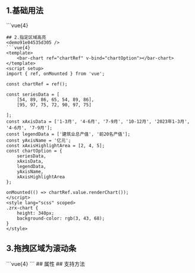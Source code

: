## 1.基础用法
<demo346a7aa12590 />
```vue{4}
<template>
    <bar-chart ref="chartRef" v-bind="chartOption"></bar-chart>
</template>
<script setup>
import { ref, onMounted } from 'vue';

const chartRef = ref();

const seriesData = [
    [54, 89, 86, 65, 54],
    [95, 97, 75, 72, 90]
];
const xAxisData = ['1-2月', '1-3月', '1-4月', '1-5月', '1-6月'];
const legendData = ['建筑业总产值', '前20名产值'];
const yAxisName = '亿元';
const chartOption = {
    seriesData,
    xAxisData,
    legendData,
    yAxisName
};

onMounted(() => chartRef.value.renderChart());
</script>
<style lang="scss" scoped>
.zrx-chart {
    height: 340px;
    background-color: rgb(3, 43, 68);
}
</style>

```
## 2.指定区域高亮
<demo91e04535d305 />
```vue{4}
<template>
    <bar-chart ref="chartRef" v-bind="chartOption"></bar-chart>
</template>
<script setup>
import { ref, onMounted } from 'vue';

const chartRef = ref();

const seriesData = [
    [54, 89, 86, 65, 54, 89, 86],
    [95, 97, 75, 72, 90, 97, 75]

];
const xAxisData = ['1-3月', '4-6月', '7-9月', '10-12月', '2023年1-3月', '4-6月', '7-9月'];
const legendData = ['建筑业总产值', '前20名产值'];
const yAxisName = '亿元';
const xAxisHighlightArea = [2, 4, 5];
const chartOption = {
    seriesData,
    xAxisData,
    legendData,
    yAxisName,
    xAxisHighlightArea
};

onMounted(() => chartRef.value.renderChart());
</script>
<style lang="scss" scoped>
.zrx-chart {
    height: 340px;
    background-color: rgb(3, 43, 68);
}
</style>
```
## 3.拖拽区域为滚动条
<demof9b71d7b5b7b />
```vue{4}
<template>
    <bar-chart ref="chartRef" v-bind="chartOption"></bar-chart>
</template>
<script setup>
import { ref, onMounted } from 'vue';

const chartRef = ref();

const seriesData = [
    [54, 89, 86, 65, 54, 53, 72],
    [95, 97, 75, 72, 90, 88, 54]
];
const xAxisData = ['周一', '周二', '周三', '周四', '周五', '周六', '周日'];
const legendData = ['统计金额', '开票金额'];
const showCount = 4;
const dataZoomType = 'slider';

const chartOption = {
    seriesData,
    xAxisData,
    legendData,
    showCount,
    dataZoomType
};

onMounted(() => chartRef.value.renderChart());

</script>
<style lang="scss" scoped>
.zrx-chart {
    height: 340px;
    background-color: rgb(3, 43, 68);
}
</style>
```
## 属性
<democ0fc96e03141 />
## 支持方法
<demo3d2d54fd0ca1 />
<script setup>
import demo346a7aa12590 from '../../document/barChart/1.基础用法.vue'
import demo91e04535d305 from '../../document/barChart/2.指定区域高亮.vue'
import demof9b71d7b5b7b from '../../document/barChart/3.拖拽区域为滚动条.vue'
import democ0fc96e03141 from '../../document/barChart/属性.vue'
import demo3d2d54fd0ca1 from '../../document/barChart/支持方法.vue'
</script>
